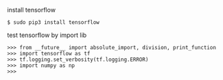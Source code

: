 install tensorflow
```
$ sudo pip3 install tensorflow
```

test tensorflow by import lib
```
>>> from __future__ import absolute_import, division, print_function
>>> import tensorflow as tf
>>> tf.logging.set_verbosity(tf.logging.ERROR)
>>> import numpy as np
>>> 
```



